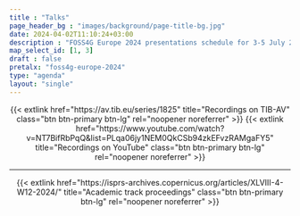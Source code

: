 ```yaml
---
title : "Talks"
page_header_bg : "images/background/page-title-bg.jpg"
date: 2024-04-02T11:10:24+03:00
description : "FOSS4G Europe 2024 presentations schedule for 3-5 July 2024."
map_select_id: [1, 3]
draft : false
pretalx: "foss4g-europe-2024"
type: "agenda"
layout: "single"
---
```



<center>
{{< extlink
    href="https://av.tib.eu/series/1825"
    title="Recordings on TIB-AV"       
    class="btn btn-primary btn-lg"
    rel="noopener noreferrer" >}}
{{< extlink
    href="https://www.youtube.com/watch?v=NT7BifRbPqQ&list=PLqa06jy1NEM0QkCSb94zkEFvzRAMgaFY5"
    title="Recordings on YouTube"       
    class="btn btn-primary btn-lg"
    rel="noopener noreferrer" >}}
</center>
<hr>

<center>
{{< extlink
    href="https://isprs-archives.copernicus.org/articles/XLVIII-4-W12-2024/"
    title="Academic track proceedings"       
    class="btn btn-primary btn-lg"
    rel="noopener noreferrer" >}}
</center>

